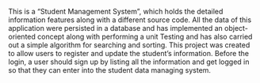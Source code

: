 This is  a “Student Management System”, which holds the detailed information features along with a different source code. All the data of this application were persisted in a database and has implemented an object-oriented concept along with performing a unit Testing and has also carried out a simple algorithm for searching and sorting. This project was created to allow users to register and update the student’s information. Before the login, a user should sign up by listing all the information and get logged in so that they can enter into the student data managing system.

